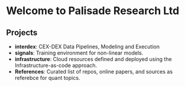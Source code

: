 # Welcome to Palisade Research Ltd 



## Projects

- **interdex**: CEX-DEX Data Pipelines, Modeling and Execution
- **signals**: Training environment for non-linear models.
- **infrastructure**: Cloud resources defined and deployed using the Infrastructure-as-code approach.
- **References**: Curated list of repos, online papers, and sources as referebce for quant topics.
